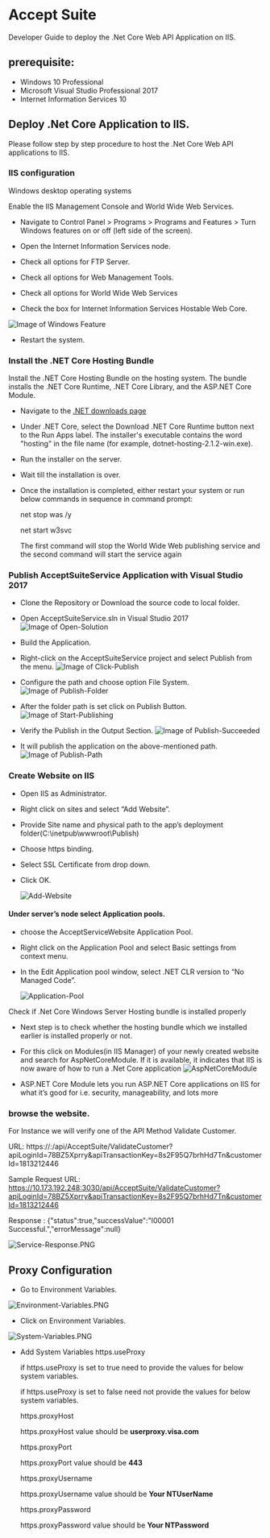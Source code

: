 # Accept Suite 

Developer Guide to deploy the .Net Core Web API Application on IIS.

## prerequisite:
*	Windows 10 Professional
*	Microsoft Visual Studio Professional 2017
*	Internet Information Services 10


## Deploy .Net Core Application to IIS. 

Please follow step by step procedure to host the .Net Core Web API applications to  IIS.

### IIS configuration

Windows desktop operating systems

Enable the IIS Management Console and World Wide Web Services.

* Navigate to Control Panel > Programs > Programs and Features > Turn Windows features on or off (left side of the screen).

* Open the Internet Information Services node.

* Check all options for FTP Server.

* Check all options for Web Management Tools.

* Check all options for World Wide Web Services

* Check the box for Internet Information Services Hostable Web Core.

![Image of Windows Feature](Images/Windows-Features.png)

* Restart the system.


### Install the .NET Core Hosting Bundle

Install the .NET Core Hosting Bundle on the hosting system. The bundle installs the .NET Core Runtime, .NET Core Library, and the ASP.NET Core Module. 
 
 
* Navigate to the [.NET downloads page](https://www.microsoft.com/net/download)
* Under .NET Core, select the Download .NET Core Runtime button next to the Run Apps label. The installer's executable contains the word "hosting" in the file name (for example, dotnet-hosting-2.1.2-win.exe).
* Run the installer on the server.
* Wait till the installation is over.

* Once the installation is completed, either restart your system or run below commands in sequence in command prompt:

	net stop was /y
	
	net start w3svc
	
	The first command will stop the World Wide Web publishing service and the second command will start the service again
	
### Publish  AcceptSuiteService Application with Visual Studio 2017

* Clone the Repository or Download the source code to local folder.

* Open AcceptSuiteService.sln in Visual Studio 2017
![Image of Open-Solution](Images/Open-Solution.PNG)

* Build the Application.
* Right-click on the AcceptSuiteService project and select Publish from the menu.
	![Image of Click-Publish](Images/Click-Publish.PNG)
	
* Configure the path and choose option File System.
	![Image of Publish-Folder](Images/Publish-Folder.PNG)
	
* After the folder path is set click on Publish Button.
	![Image of Start-Publishing](Images/Start-Publishing.PNG)
	
* Verify the Publish in the Output Section.
	![Image of Publish-Succeeded](Images/Publish-Succeeded.PNG)
	
* It will publish the application on the above-mentioned path.
	![Image of Publish-Path](Images/Publish-Path.PNG)
	
	
### Create Website on IIS

*	Open IIS as Administrator.

*	Right click on sites and select “Add Website”. 

*	Provide Site name and physical path to the app’s deployment folder(C:\inetpub\wwwroot\Publish)

*	Choose https binding.

* 	Select SSL Certificate from drop down.

*   Click OK.

	![Add-Website](Images/Add-Website.png)

#### Under server’s node select Application pools.

* choose the AcceptServiceWebsite Application Pool.

* Right click on the Application Pool and select Basic settings from context menu.

* In the Edit Application pool window, select .NET CLR version to  “No Managed Code”.

	![Application-Pool](Images/Application-Pool.png)

Check if .Net Core Windows Server Hosting bundle is installed properly

* Next step is to check whether the hosting bundle which we installed earlier is installed properly or not.

* For this click on Modules(in IIS Manager) of your newly created website and search for AspNetCoreModule. If it is available, it indicates that IIS is now aware of how to run a .Net Core application
![AspNetCoreModule](Images/AspNetCoreModule.PNG)

* ASP.NET Core Module lets you run ASP.NET Core applications on IIS for what it’s good for i.e. security, manageability, and lots more


### browse the website. 
For Instance we will verify one of the API Method Validate Customer.

URL: https://<IPAddress>:<PortNumber>/api/AcceptSuite/ValidateCustomer?apiLoginId=78BZ5Xprry&apiTransactionKey=8s2F95Q7brhHd7Tn&customerId=1813212446

Sample Request URL:  https://10.173.192.248:3030/api/AcceptSuite/ValidateCustomer?apiLoginId=78BZ5Xprry&apiTransactionKey=8s2F95Q7brhHd7Tn&customerId=1813212446

Response : 
{"status":true,"successValue":"I00001 Successful.","errorMessage":null}

![Service-Response.PNG](Images/Service-Response.PNG)



## Proxy Configuration
* Go to Environment Variables.

![Environment-Variables.PNG](Images/Environment-Variables.PNG)
	
* Click on Environment Variables.

![System-Variables.PNG](Images/System-Variables.PNG)

* Add System Variables
	https.useProxy
	
	 if https.useProxy is set to true need to provide the values for below system variables.
	
	 if https.useProxy is set to false need not provide the values for below system variables.
	
	https.proxyHost
	
	 https.proxyHost value should be **userproxy.visa.com**
	
	https.proxyPort
	
	 https.proxyPort value should be **443**
	
	https.proxyUsername
	
	https.proxyUsername value should be **Your NTUserName**
	
	https.proxyPassword
	
	https.proxyPassword value should be **Your NTPassword**